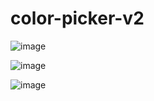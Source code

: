 # color-picker-v2


![image](https://user-images.githubusercontent.com/39472745/127098800-8cc941fe-f2bc-45ed-820e-81339d9ec094.png)

![image](https://user-images.githubusercontent.com/39472745/127098847-379cad24-6b0e-4178-ad8b-fd3a2aa2cd00.png)

![image](https://user-images.githubusercontent.com/39472745/127098870-ada35722-fed4-41e7-af7e-604ed0dc94a5.png)
